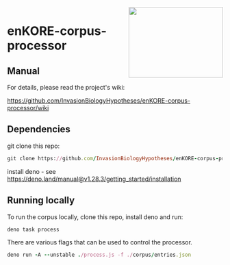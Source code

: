 <img align="right" width="220" height="165" src="https://upload.wikimedia.org/wikipedia/commons/thumb/3/3d/Red_lionfish_near_Gilli_Banta_Island.JPG/440px-Red_lionfish_near_Gilli_Banta_Island.JPG" >

# enKORE-corpus-processor

## Manual

For details, please read the project's wiki:

https://github.com/InvasionBiologyHypotheses/enKORE-corpus-processor/wiki

## Dependencies

git clone this repo:

```ruby
git clone https://github.com/InvasionBiologyHypotheses/enKORE-corpus-processor.git
```

install deno - see https://deno.land/manual@v1.28.3/getting_started/installation

## Running locally

To run the corpus locally, clone this repo, install deno and run:
```ruby
deno task process
```

There are various flags that can be used to control the processor.
```ruby
deno run -A --unstable ./process.js -f ./corpus/entries.json
```
